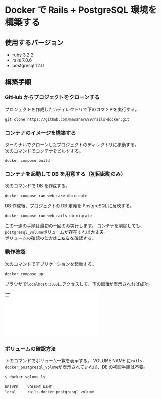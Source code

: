 # Docker で Rails + PostgreSQL 環境を構築する

## 使用するバージョン

- ruby 3.2.2
- rails 7.0.6
- postgresql 12.0

## 構築手順

### GitHub からプロジェクトをクローンする

プロジェクトを作成したいディレクトリで下のコマンドを実行する。

```
git clone https://github.com/masaharu99/rails-docker.git
```

### コンテナのイメージを構築する

ターミナルでクローンしたプロジェクトのディレクトリに移動する。<br>
次のコマンドでコンテナをビルドする。

```
docker compose build
```

### コンテナを起動して DB を用意する（初回起動のみ）

次のコマンドで DB を作成する。

```
docker compose run web rake db:create
```

DB 作成後、プロジェクトの DB 定義を PostgreSQL に反映する。

```
docker compose run web rails db:migrate
```

この一連の手順は最初の一回のみ実行します。
コンテナを削除しても、`postgresql_volume`ボリュームが存在すれば大丈夫。<br>
ボリュームの確認の仕方は[こちら](#label)を確認する。

### 動作確認

次のコマンドでアプリケーションを起動する。

```
docker compose up
```

ブラウザで`localhost:3000`にアクセスして、下の画面が表示されれば成功。

<img src= "app_image.png" width="60%" >

<a id="label"></a>

### ボリュームの確認方法

下のコマンドでボリューム一覧を表示する。
VOLUME NAME に`rails-docker_postgresql_volume`が表示されていれば、DB の初回手順は不要。

```
$ docker volume ls

DRIVER    VOLUME NAME
local     rails-docker_postgresql_volume
```
